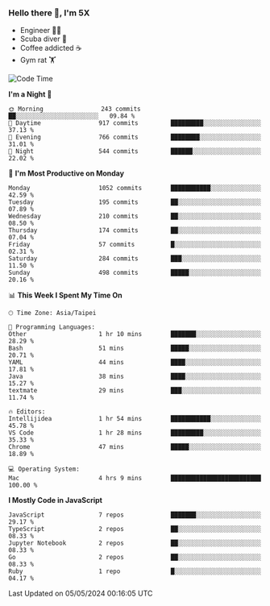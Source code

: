 ### Hello there 👋, I'm 5X

* Engineer 👨‍💻
* Scuba diver 🤿
* Coffee addicted ☕️
* Gym rat 🏋️

<!--START_SECTION:waka-->
![Code Time](http://img.shields.io/badge/Code%20Time-939%20hrs%2033%20mins-blue)

**I'm a Night 🦉** 

```text
🌞 Morning                243 commits         ██░░░░░░░░░░░░░░░░░░░░░░░   09.84 % 
🌆 Daytime                917 commits         █████████░░░░░░░░░░░░░░░░   37.13 % 
🌃 Evening                766 commits         ████████░░░░░░░░░░░░░░░░░   31.01 % 
🌙 Night                  544 commits         ██████░░░░░░░░░░░░░░░░░░░   22.02 % 
```
📅 **I'm Most Productive on Monday** 

```text
Monday                   1052 commits        ███████████░░░░░░░░░░░░░░   42.59 % 
Tuesday                  195 commits         ██░░░░░░░░░░░░░░░░░░░░░░░   07.89 % 
Wednesday                210 commits         ██░░░░░░░░░░░░░░░░░░░░░░░   08.50 % 
Thursday                 174 commits         ██░░░░░░░░░░░░░░░░░░░░░░░   07.04 % 
Friday                   57 commits          █░░░░░░░░░░░░░░░░░░░░░░░░   02.31 % 
Saturday                 284 commits         ███░░░░░░░░░░░░░░░░░░░░░░   11.50 % 
Sunday                   498 commits         █████░░░░░░░░░░░░░░░░░░░░   20.16 % 
```


📊 **This Week I Spent My Time On** 

```text
🕑︎ Time Zone: Asia/Taipei

💬 Programming Languages: 
Other                    1 hr 10 mins        ███████░░░░░░░░░░░░░░░░░░   28.29 % 
Bash                     51 mins             █████░░░░░░░░░░░░░░░░░░░░   20.71 % 
YAML                     44 mins             ████░░░░░░░░░░░░░░░░░░░░░   17.81 % 
Java                     38 mins             ████░░░░░░░░░░░░░░░░░░░░░   15.27 % 
textmate                 29 mins             ███░░░░░░░░░░░░░░░░░░░░░░   11.74 % 

🔥 Editors: 
Intellijidea             1 hr 54 mins        ███████████░░░░░░░░░░░░░░   45.78 % 
VS Code                  1 hr 28 mins        █████████░░░░░░░░░░░░░░░░   35.33 % 
Chrome                   47 mins             █████░░░░░░░░░░░░░░░░░░░░   18.89 % 

💻 Operating System: 
Mac                      4 hrs 9 mins        █████████████████████████   100.00 % 
```

**I Mostly Code in JavaScript** 

```text
JavaScript               7 repos             ███████░░░░░░░░░░░░░░░░░░   29.17 % 
TypeScript               2 repos             ██░░░░░░░░░░░░░░░░░░░░░░░   08.33 % 
Jupyter Notebook         2 repos             ██░░░░░░░░░░░░░░░░░░░░░░░   08.33 % 
Go                       2 repos             ██░░░░░░░░░░░░░░░░░░░░░░░   08.33 % 
Ruby                     1 repo              █░░░░░░░░░░░░░░░░░░░░░░░░   04.17 % 
```




 Last Updated on 05/05/2024 00:16:05 UTC
<!--END_SECTION:waka-->
